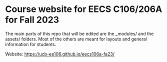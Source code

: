 # Course website for EECS C106/206A for Fall 2023

The main parts of this repo that will be edited are the _modules/ and the assets/ folders. Most of the others are meant for layouts and general information for students.

Website: https://ucb-ee106.github.io/eecs106a-fa23/

